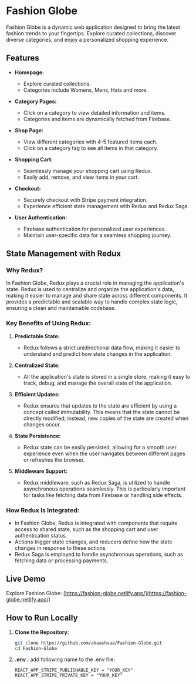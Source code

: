 # Fashion Globe

Fashion Globe is a dynamic web application designed to bring the latest fashion trends to your fingertips. Explore curated collections, discover diverse categories, and enjoy a personalized shopping experience.

## Features

- **Homepage:**
  - Explore curated collections.
  - Categories include Womens, Mens, Hats and more.

- **Category Pages:**
  - Click on a category to view detailed information and items.
  - Categories and items are dynamically fetched from Firebase.

- **Shop Page:**
  - View different categories with 4-5 featured items each.
  - Click on a category tag to see all items in that category.

- **Shopping Cart:**
  - Seamlessly manage your shopping cart using Redux.
  - Easily add, remove, and view items in your cart.

- **Checkout:**
  - Securely checkout with Stripe payment integration.
  - Experience efficient state management with Redux and Redux Saga.

- **User Authentication:**
  - Firebase authentication for personalized user experiences.
  - Maintain user-specific data for a seamless shopping journey.

## State Management with Redux

### Why Redux?

In Fashion Globe, Redux plays a crucial role in managing the application's state. Redux is used to centralize and organize the application's data, making it easier to manage and share state across different components. It provides a predictable and scalable way to handle complex state logic, ensuring a clean and maintainable codebase.

### Key Benefits of Using Redux:

1. **Predictable State:**
   - Redux follows a strict unidirectional data flow, making it easier to understand and predict how state changes in the application.

2. **Centralized State:**
   - All the application's state is stored in a single store, making it easy to track, debug, and manage the overall state of the application.

3. **Efficient Updates:**
   - Redux ensures that updates to the state are efficient by using a concept called immutability. This means that the state cannot be directly modified; instead, new copies of the state are created when changes occur.

4. **State Persistence:**
   - Redux state can be easily persisted, allowing for a smooth user experience even when the user navigates between different pages or refreshes the browser.

5. **Middleware Support:**
   - Redux middleware, such as Redux Saga, is utilized to handle asynchronous operations seamlessly. This is particularly important for tasks like fetching data from Firebase or handling side effects.

### How Redux is Integrated:

- In Fashion Globe, Redux is integrated with components that require access to shared state, such as the shopping cart and user authentication status.
- Actions trigger state changes, and reducers define how the state changes in response to these actions.
- Redux Saga is employed to handle asynchronous operations, such as fetching data or processing payments.

## Live Demo

Explore Fashion Globe: [https://fashion-globe.netlify.app/](https://fashion-globe.netlify.app/)

## How to Run Locally

1. **Clone the Repository:**

   ```bash
   git clone https://github.com/akaashvaa/Fashion-Globe.git
   cd Fashion-Globe
2.  **.env :**
      add following name to the .env file:
    ```
    REACT_APP_STRIPE_PUBLISHABLE_KEY = "YOUR_KEY" 
    REACT_APP_STRIPE_PRIVATE_KEY = "YOUR_KEY"
    ```
